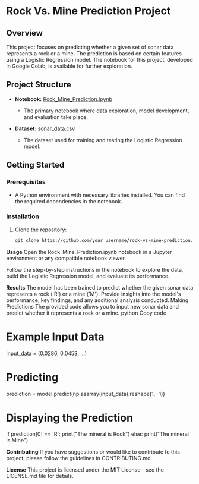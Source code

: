 # Rock Vs. Mine Prediction Project

## Overview

This project focuses on predicting whether a given set of sonar data represents a rock or a mine. The prediction is based on certain features using a Logistic Regression model. The notebook for this project, developed in Google Colab, is available for further exploration.

## Project Structure

- **Notebook:** [Rock_Mine_Prediction.ipynb](link_to_your_notebook.ipynb)
  - The primary notebook where data exploration, model development, and evaluation take place.
  
- **Dataset:** [sonar_data.csv](link_to_your_dataset.csv)
  - The dataset used for training and testing the Logistic Regression model.

## Getting Started

### Prerequisites

- A Python environment with necessary libraries installed. You can find the required dependencies in the notebook.

### Installation

1. Clone the repository:

   ```bash
   git clone https://github.com/your_username/rock-vs-mine-prediction.git

**Usage**
Open the Rock_Mine_Prediction.ipynb notebook in a Jupyter environment or any compatible notebook viewer.

Follow the step-by-step instructions in the notebook to explore the data, build the Logistic Regression model, and evaluate its performance.

**Results**
The model has been trained to predict whether the given sonar data represents a rock ('R') or a mine ('M').
Provide insights into the model's performance, key findings, and any additional analysis conducted.
Making Predictions
The provided code allows you to input new sonar data and predict whether it represents a rock or a mine.
python
Copy code
# Example Input Data
input_data = (0.0286, 0.0453, ...)

# Predicting
prediction = model.predict(np.asarray(input_data).reshape(1, -1))

# Displaying the Prediction
if prediction[0] == 'R':
  print("The mineral is Rock")
else: 
  print("The mineral is Mine")
  
**Contributing**
If you have suggestions or would like to contribute to this project, please follow the guidelines in CONTRIBUTING.md.

**License**
This project is licensed under the MIT License - see the LICENSE.md file for details.
